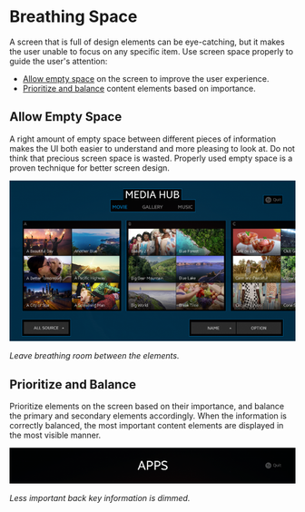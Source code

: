 # Breathing Space

A screen that is full of design elements can be eye-catching, but it makes the user unable to focus on any specific item. Use screen space properly to guide the user's attention:

-   [Allow empty space](#Allow-Empty-Space) on the screen to improve the user experience.
-   [Prioritize and balance](#Prioritize-and-Balance) content elements based on importance.


## Allow Empty Space

A right amount of empty space between different pieces of information makes the UI both easier to understand and more pleasing to look at. Do not think that precious screen space is wasted. Properly used empty space is a proven technique for better screen design.


![Space](media/dp_05_bre_space_re-850x478.png)

*Leave breathing room between the elements.*


## Prioritize and Balance

Prioritize elements on the screen based on their importance, and balance the primary and secondary elements accordingly. When the information is correctly balanced, the most important content elements are displayed in the most visible manner.

![balance](media/dp_06_bre_balance_re-850x106.png)

*Less important back key information is dimmed.*
